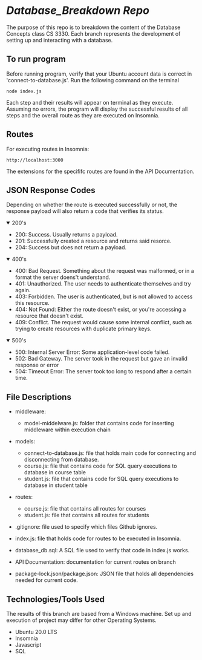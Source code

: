 # *Database_Breakdown Repo*
The purpose of this repo is to breakdown the content of the Database Concepts class CS 3330.
Each branch represents the development of setting up and interacting with a database. 

## **To run program**
Before running program, verify that your Ubuntu account data is correct in 'connect-to-database.js'.
Run the following command on the terminal
```
node index.js
```
Each step and their results will appear on terminal as they execute. Assuming no errors, the program will display the successful results of all steps and the overall route as they are executed on Insomnia.

## **Routes**
For executing routes in Insomnia: 
```
http://localhost:3000
```
The extensions for the specififc routes are found in the API Documentation.


## **JSON Response Codes**
Depending on whether the route is executed successfully or not, the response payload will also return a code that verifies its status.
<details open> 
<summary> 200's</summary>

- 200: Success. Usually returns a payload.
- 201: Successfully created a resource and returns said resorce.
- 204: Success but does not return a payload.
</details>

<details open>
    <summary> 400's </summary>

- 400: Bad Request. Something about the request was malformed, or in a format the server doens't understand.<br>
- 401: Unauthorized. The user needs to authenticate themselves and try again.<br>
- 403: Forbidden. The user is authenticated, but is not allowed to access this resource.<br>
- 404: Not Found: Either the route doesn't exist, or you're accessing a resource that doesn't exist.<br>
- 409: Conflict. The request would cause some internal conflict, such as trying to create resources with duplicate primary keys.<br>
</details>

<details open> 
    <summary> 500's </summary>

- 500: Internal Server Error: Some application-level code failed.<br>
- 502: Bad Gateway. The server took in the request but gave an invalid response or error<br>
- 504: Timeout Error: The server took too long to respond after a certain time.<br>
</details>

## **File Descriptions**
- middleware: 
    - model-middelware.js: folder that contains code for inserting middleware within execution chain

- models:
    - connect-to-database.js: file that holds main code for connecting and disconnecting from database.
    - course.js: file that contains code for SQL query executions to database in course table
    - student.js: file that contains code for SQL query executions to database in student table
- routes:
    - course.js: file that contains all routes for courses
    - student.js: file that contains all routes for students

- .gitignore: file used to specify which files Github ignores.

- index.js: file that holds code for routes to be executed in Insomnia.

- database_db.sql: A SQL file used to verify that code in index.js works.

- API Documentation: documentation for current routes on branch

- package-lock.json/package.json: JSON file that holds all dependencies needed for current code.

## **Technologies/Tools Used**
The results of this branch are based from a Windows machine. Set up and execution of project may differ for other Operating Systems.
 - Ubuntu 20.0 LTS
 - Insomnia
 - Javascript
 - SQL
